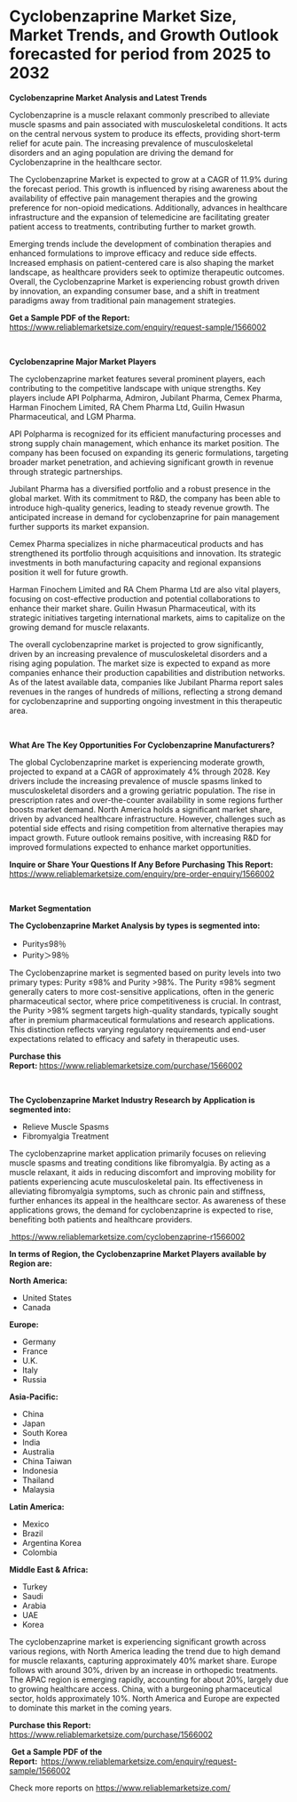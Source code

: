 <p><h1>Cyclobenzaprine Market Size, Market Trends, and Growth Outlook forecasted for period from 2025 to 2032</h1></p><p><strong>Cyclobenzaprine Market Analysis and Latest Trends</strong></p>
<p><p>Cyclobenzaprine is a muscle relaxant commonly prescribed to alleviate muscle spasms and pain associated with musculoskeletal conditions. It acts on the central nervous system to produce its effects, providing short-term relief for acute pain. The increasing prevalence of musculoskeletal disorders and an aging population are driving the demand for Cyclobenzaprine in the healthcare sector.</p><p>The Cyclobenzaprine Market is expected to grow at a CAGR of 11.9% during the forecast period. This growth is influenced by rising awareness about the availability of effective pain management therapies and the growing preference for non-opioid medications. Additionally, advances in healthcare infrastructure and the expansion of telemedicine are facilitating greater patient access to treatments, contributing further to market growth.</p><p>Emerging trends include the development of combination therapies and enhanced formulations to improve efficacy and reduce side effects. Increased emphasis on patient-centered care is also shaping the market landscape, as healthcare providers seek to optimize therapeutic outcomes. Overall, the Cyclobenzaprine Market is experiencing robust growth driven by innovation, an expanding consumer base, and a shift in treatment paradigms away from traditional pain management strategies.</p></p>
<p><strong>Get a Sample PDF of the Report:&nbsp;</strong> <a href="https://www.reliablemarketsize.com/enquiry/request-sample/1566002?utm_campaign=3072&utm_medium=2&utm_source=Github&utm_content=ia&utm_term=08032025&utm_id=cyclobenzaprine">https://www.reliablemarketsize.com/enquiry/request-sample/1566002</a></p>
<p>&nbsp;</p>
<p><strong>Cyclobenzaprine Major Market Players</strong></p>
<p><p>The cyclobenzaprine market features several prominent players, each contributing to the competitive landscape with unique strengths. Key players include API Polpharma, Admiron, Jubilant Pharma, Cemex Pharma, Harman Finochem Limited, RA Chem Pharma Ltd, Guilin Hwasun Pharmaceutical, and LGM Pharma.</p><p>API Polpharma is recognized for its efficient manufacturing processes and strong supply chain management, which enhance its market position. The company has been focused on expanding its generic formulations, targeting broader market penetration, and achieving significant growth in revenue through strategic partnerships.</p><p>Jubilant Pharma has a diversified portfolio and a robust presence in the global market. With its commitment to R&D, the company has been able to introduce high-quality generics, leading to steady revenue growth. The anticipated increase in demand for cyclobenzaprine for pain management further supports its market expansion.</p><p>Cemex Pharma specializes in niche pharmaceutical products and has strengthened its portfolio through acquisitions and innovation. Its strategic investments in both manufacturing capacity and regional expansions position it well for future growth.</p><p>Harman Finochem Limited and RA Chem Pharma Ltd are also vital players, focusing on cost-effective production and potential collaborations to enhance their market share. Guilin Hwasun Pharmaceutical, with its strategic initiatives targeting international markets, aims to capitalize on the growing demand for muscle relaxants.</p><p>The overall cyclobenzaprine market is projected to grow significantly, driven by an increasing prevalence of musculoskeletal disorders and a rising aging population. The market size is expected to expand as more companies enhance their production capabilities and distribution networks. As of the latest available data, companies like Jubilant Pharma report sales revenues in the ranges of hundreds of millions, reflecting a strong demand for cyclobenzaprine and supporting ongoing investment in this therapeutic area.</p></p>
<p>&nbsp;</p>
<p><strong>What Are The Key Opportunities For Cyclobenzaprine Manufacturers?</strong></p>
<p><p>The global Cyclobenzaprine market is experiencing moderate growth, projected to expand at a CAGR of approximately 4% through 2028. Key drivers include the increasing prevalence of muscle spasms linked to musculoskeletal disorders and a growing geriatric population. The rise in prescription rates and over-the-counter availability in some regions further boosts market demand. North America holds a significant market share, driven by advanced healthcare infrastructure. However, challenges such as potential side effects and rising competition from alternative therapies may impact growth. Future outlook remains positive, with increasing R&D for improved formulations expected to enhance market opportunities.</p></p>
<p><strong>Inquire or Share Your Questions If Any Before Purchasing This Report:</strong> <a href="https://www.reliablemarketsize.com/enquiry/pre-order-enquiry/1566002?utm_campaign=3072&utm_medium=2&utm_source=Github&utm_content=ia&utm_term=08032025&utm_id=cyclobenzaprine">https://www.reliablemarketsize.com/enquiry/pre-order-enquiry/1566002</a></p>
<p>&nbsp;</p>
<p><strong>Market Segmentation</strong></p>
<p><strong>The Cyclobenzaprine Market Analysis by types is segmented into:</strong></p>
<p><ul><li>Purity≤98％</li><li>Purity＞98％</li></ul></p>
<p><p>The Cyclobenzaprine market is segmented based on purity levels into two primary types: Purity ≤98% and Purity >98%. The Purity ≤98% segment generally caters to more cost-sensitive applications, often in the generic pharmaceutical sector, where price competitiveness is crucial. In contrast, the Purity >98% segment targets high-quality standards, typically sought after in premium pharmaceutical formulations and research applications. This distinction reflects varying regulatory requirements and end-user expectations related to efficacy and safety in therapeutic uses.</p></p>
<p><strong>Purchase this Report:&nbsp;</strong><a href="https://www.reliablemarketsize.com/purchase/1566002?utm_campaign=3072&utm_medium=2&utm_source=Github&utm_content=ia&utm_term=08032025&utm_id=cyclobenzaprine">https://www.reliablemarketsize.com/purchase/1566002</a></p>
<p>&nbsp;</p>
<p><strong>The Cyclobenzaprine Market Industry Research by Application is segmented into:</strong></p>
<p><ul><li>Relieve Muscle Spasms</li><li>Fibromyalgia Treatment</li></ul></p>
<p><p>The cyclobenzaprine market application primarily focuses on relieving muscle spasms and treating conditions like fibromyalgia. By acting as a muscle relaxant, it aids in reducing discomfort and improving mobility for patients experiencing acute musculoskeletal pain. Its effectiveness in alleviating fibromyalgia symptoms, such as chronic pain and stiffness, further enhances its appeal in the healthcare sector. As awareness of these applications grows, the demand for cyclobenzaprine is expected to rise, benefiting both patients and healthcare providers.</p></p>
<p><a href="https://www.reliablemarketsize.com/cyclobenzaprine-r1566002?utm_campaign=3072&utm_medium=2&utm_source=Github&utm_content=ia&utm_term=08032025&utm_id=cyclobenzaprine">&nbsp;https://www.reliablemarketsize.com/cyclobenzaprine-r1566002</a></p>
<p><strong>In terms of Region, the Cyclobenzaprine Market Players available by Region are:</strong></p>
<p>
    <p> <strong> North America: </strong>
        <ul>
            <li>United States</li>
            <li>Canada</li>
        </ul>
        </p> 
    <p> <strong> Europe: </strong>
        <ul>
            <li>Germany</li>
            <li>France</li>
            <li>U.K.</li>
            <li>Italy</li>
            <li>Russia</li>
        </ul>
        </p> 
    <p> <strong> Asia-Pacific: </strong>
        <ul>
            <li>China</li>
            <li>Japan</li>
            <li>South Korea</li>
            <li>India</li>
            <li>Australia</li>
            <li>China Taiwan</li>
            <li>Indonesia</li>
            <li>Thailand</li>
            <li>Malaysia</li>
        </ul>
        </p> 
    <p> <strong> Latin America: </strong>
        <ul>
            <li>Mexico</li>
            <li>Brazil</li>
            <li>Argentina Korea</li>
            <li>Colombia</li>
        </ul>
        </p> 
    <p> <strong> Middle East & Africa: </strong>
        <ul>
            <li>Turkey</li>
            <li>Saudi</li>
            <li>Arabia</li>
            <li>UAE</li>
            <li>Korea</li>
        </ul>
    </p>
    </p>
<p><p>The cyclobenzaprine market is experiencing significant growth across various regions, with North America leading the trend due to high demand for muscle relaxants, capturing approximately 40% market share. Europe follows with around 30%, driven by an increase in orthopedic treatments. The APAC region is emerging rapidly, accounting for about 20%, largely due to growing healthcare access. China, with a burgeoning pharmaceutical sector, holds approximately 10%. North America and Europe are expected to dominate this market in the coming years.</p></p>
<p><strong>Purchase this Report: </strong><a href="https://www.reliablemarketsize.com/purchase/1566002?utm_campaign=3072&utm_medium=2&utm_source=Github&utm_content=ia&utm_term=08032025&utm_id=cyclobenzaprine">https://www.reliablemarketsize.com/purchase/1566002</a></p>
<p>&nbsp;<strong>Get a Sample PDF of the Report:&nbsp;&nbsp;</strong><a href="https://www.reliablemarketsize.com/enquiry/request-sample/1566002?utm_campaign=3072&utm_medium=2&utm_source=Github&utm_content=ia&utm_term=08032025&utm_id=cyclobenzaprine">https://www.reliablemarketsize.com/enquiry/request-sample/1566002</a></p>
<p><strong></strong></p>
<p>Check more reports on <a href="https://www.reliablemarketsize.com/?utm_campaign=3072&utm_medium=2&utm_source=Github&utm_content=ia&utm_term=08032025&utm_id=cyclobenzaprine">https://www.reliablemarketsize.com/</a></p>
